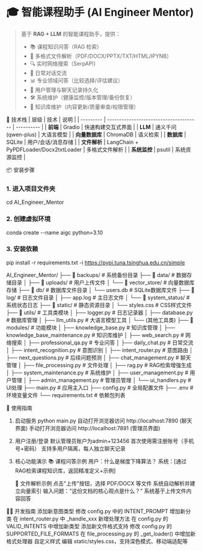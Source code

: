<!-- ====================== 项目标题 ====================== -->
# 🎓 智能课程助手 (AI Engineer Mentor)

<!-- ====================== 项目简介 ====================== -->
> 基于 **RAG + LLM** 的智能课程助手，提供：
> - 📚 课程知识问答（RAG 检索）
> - 📁 多格式文件解析（PDF/DOCX/PPTX/TXT/HTML/IPYNB）
> - 🔍 实时网络搜索（SerpAPI）
> - 💬 日常对话交流
> - 📊 专业领域问答（比较选择/评估建议）
> - 👥 用户管理与聊天记录持久化
> - 🛠️ 系统维护（健康监控/版本管理/备份恢复）
> - 📖 知识库维护（内容更新/质量审查/权限管理）


<!-- ====================== 技术栈 ====================== -->
🚀 技术栈
| 层级        | 技术                                     | 说明         |
| --------- | --------------------------------------    | ---------- |
| **前端**    | Gradio                                   | 快速构建交互式界面  |
| **LLM**   | 通义千问 (qwen-plus)                       | 大语言模型      |
| **向量数据库** | ChromaDB                               | 语义检索       |
| **数据库**   | SQLite                                  | 用户/会话/消息存储 |
| **文件解析**  | LangChain + PyPDFLoader/Docx2txtLoader | 多格式文件解析    |
| **系统监控**  | psutil                                 | 系统资源监控     |

<!-- ====================== 安装步骤 ====================== -->
📦 安装步骤

### 1. 进入项目文件夹
cd AI_Engineer_Mentor

### 2. 创建虚拟环境
conda create --name aigc python=3.10

### 3. 安装依赖
pip install -r requirements.txt -i https://pypi.tuna.tsinghua.edu.cn/simple

<!-- ======================📁 项目结构 ====================== -->
AI_Engineer_Mentor/
├── 📁 backups/                         # 系统备份目录
├── 📁 data/                            # 数据存储目录
│   ├── 📁 uploads/                     # 用户上传文件
│   └── 📁 vector_store/                # 向量数据库存储
├── 📁 db/                              # 数据库文件目录
│   └── users.db                        # SQLite数据库文件
├── 📁 log/                             # 日志文件目录
│   ├── app.log                         # 主日志文件
│   └── 📁 system_status/               # 系统状态日志
├── 📁 static/                          # 静态资源目录
│   └── styles.css                      # CSS样式文件
├── 📁 utils/                           # 工具类模块
│   ├── logger.py                       # 日志记录器
│   ├── database.py                     # 数据库管理
│   ├── llm_utils.py                    # 大语言模型工具
│   └── (其他工具类)
├── 📁 modules/                         # 功能模块
│   ├── knowledge_base.py               # 知识库管理
│   ├── knowledge_base_maintenance.py   # 知识库维护
│   ├── web_search.py                   # 网络搜索
│   ├── professional_qa.py              # 专业问答
│   ├── daily_chat.py                   # 日常交流
│   ├── intent_recognition.py           # 意图识别
│   ├── intent_router.py                # 意图路由
│   ├── next_questions.py               # 后续问题预测
│   ├── chat_management.py              # 聊天管理
│   ├── file_processing.py              # 文件处理
│   ├── rag.py                          # RAG检索增强生成
│   ├── system_maintenance.py           # 系统维护
│   ├── user_management.py              # 用户管理
│   ├── admin_management.py             # 管理员管理
│   └── ui_handlers.py                  # UI处理
├── main.py                             # 应用主入口
├── config.py                           # 全局配置文件
├── .env                                # 环境变量文件
└── requirements.txt                    # 依赖包列表

<!-- ====================== 使用指南 ====================== -->
🎯 使用指南
1. 启动服务
    python main.py
    自动打开浏览器访问 http://localhost:7890 (聊天界面)
    手动打开浏览器访问 http://localhost:7891 (管理员界面)

2. 用户注册/登录
    默认管理员账户为admin+123456
    首次使用需注册账号（手机号+密码）
    支持多用户隔离，每人独立聊天记录

3. 核心功能演示
    📚 课程问答示例
        用户：什么是梯度下降算法？
        系统：[通过RAG检索课程知识库，返回精准定义+示例]

    📁 文件解析示例
    点击"上传"按钮，选择 PDF/DOCX 等文件
    系统自动解析并建立向量索引
    输入问题："这份文档的核心观点是什么？"
    系统基于上传文件内容回答

<!-- ====================== 开发指南 ====================== -->
👨‍💻 开发指南
添加新意图类型
    修改 config.py 中的 INTENT_PROMPT 增加新分类
    在 intent_router.py 中 _handle_xxx 新增处理方法
    在 config.py 的 VALID_INTENTS 中增加新类型
添加新文件格式支持
    修改 config.py 的 SUPPORTED_FILE_FORMATS
    在 file_processing.py 的 _get_loader() 中增加新格式处理器
自定义样式
    编辑 static/styles.css，支持深色模式、移动端适配等
